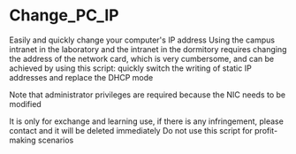# Change_PC_IP
Easily and quickly change your computer's IP address
Using the campus intranet in the laboratory and the intranet in the dormitory requires changing the address of the network card, which is very cumbersome, and can be achieved by using this script: quickly switch the writing of static IP addresses and replace the DHCP mode

Note that administrator privileges are required because the NIC needs to be modified

It is only for exchange and learning use, if there is any infringement, please contact and it will be deleted immediately
Do not use this script for profit-making scenarios
